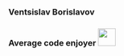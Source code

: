 ### Ventsislav Borislavov

### Average code enjoyer <img src="https://user-images.githubusercontent.com/64546764/141463588-c5b393a9-7c5f-443f-8207-1c6138490de7.png" style="width: 35px; height: 35px;"/>

<!--
**VentsislavBorislavov/VentsislavBorislavov** is a ✨ _special_ ✨ repository because its `README.md` (this file) appears on your GitHub profile.

Here are some ideas to get you started:

- 🔭 I’m currently working on ...
- 🌱 I’m currently learning ...
- 👯 I’m looking to collaborate on ...
- 🤔 I’m looking for help with ...
- 💬 Ask me about ...
- 📫 How to reach me: ...
- 😄 Pronouns: ...
- ⚡ Fun fact: ...
-->
